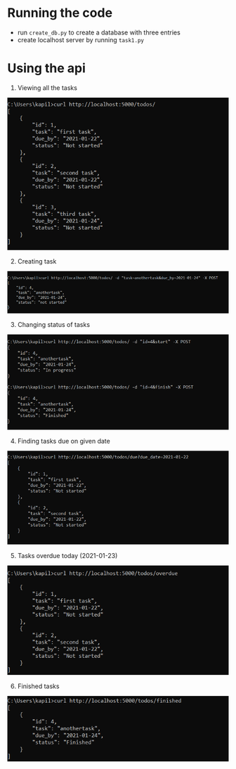 # Running the code
- run `create_db.py` to create a database with three entries
- create localhost server by running `task1.py`

# Using the api
1. Viewing all the tasks

![intial _tasks](intial_tasks.png)

2. Creating task

![add_task](add_task.png)

3. Changing status of tasks

![change_status_of_tasks](change_status_of_tasks.png)

4. Finding tasks due on given date

![tasks_due_on_given_date](tasks_due_on_given_date.png)

5. Tasks overdue today (2021-01-23)

![overdue_tasks](overdue_tasks.png)

6. Finished tasks

![finished_tasks](finished_tasks.png)
